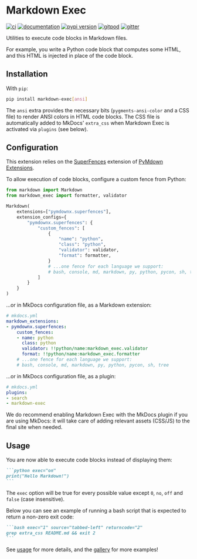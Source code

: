 # Markdown Exec

[![ci](https://github.com/pawamoy/markdown-exec/workflows/ci/badge.svg)](https://github.com/pawamoy/markdown-exec/actions?query=workflow%3Aci)
[![documentation](https://img.shields.io/badge/docs-mkdocs%20material-blue.svg?style=flat)](https://pawamoy.github.io/markdown-exec/)
[![pypi version](https://img.shields.io/pypi/v/markdown-exec.svg)](https://pypi.org/project/markdown-exec/)
[![gitpod](https://img.shields.io/badge/gitpod-workspace-blue.svg?style=flat)](https://gitpod.io/#https://github.com/pawamoy/markdown-exec)
[![gitter](https://badges.gitter.im/join%20chat.svg)](https://gitter.im/markdown-exec/community)

Utilities to execute code blocks in Markdown files.

For example, you write a Python code block that computes some HTML,
and this HTML is injected in place of the code block.

## Installation

With `pip`:

```bash
pip install markdown-exec[ansi]
```

The `ansi` extra provides the necessary bits (`pygments-ansi-color` and a CSS file)
to render ANSI colors in HTML code blocks. The CSS file is automatically added
to MkDocs' `extra_css` when Markdown Exec is activated via `plugins` (see below).

## Configuration

This extension relies on the
[SuperFences](https://facelessuser.github.io/pymdown-extensions/extensions/superfences/)
extension of
[PyMdown Extensions](https://facelessuser.github.io/pymdown-extensions/).

To allow execution of code blocks,
configure a custom fence from Python:

```python
from markdown import Markdown
from markdown_exec import formatter, validator

Markdown(
    extensions=["pymdownx.superfences"],
    extension_configs={
        "pymdownx.superfences": {
            "custom_fences": [
                {
                    "name": "python",
                    "class": "python",
                    "validator": validator,
                    "format": formatter,
                }
                # ...one fence for each language we support:
                # bash, console, md, markdown, py, python, pycon, sh, tree
            ]
        }
    }
)
```

...or in MkDocs configuration file, as a Markdown extension:

```yaml
# mkdocs.yml
markdown_extensions:
- pymdownx.superfences:
    custom_fences:
    - name: python
      class: python
      validator: !!python/name:markdown_exec.validator
      format: !!python/name:markdown_exec.formatter
    # ...one fence for each language we support:
    # bash, console, md, markdown, py, python, pycon, sh, tree
```

...or in MkDocs configuration file, as a plugin:

```yaml
# mkdocs.yml
plugins:
- search
- markdown-exec
```

We do recommend enabling Markdown Exec with the MkDocs plugin
if you are using MkDocs: it will take care of adding relevant
assets (CSS/JS) to the final site when needed. 

## Usage

You are now able to execute code blocks instead of displaying them:

````md
```python exec="on"
print("Hello Markdown!")
```
````

The `exec` option will be true for every possible value except `0`, `no`, `off` and `false` (case insensitive).

Below you can see an example of running a bash script that is expected to
return a non-zero exit code:

````md
```bash exec="1" source="tabbed-left" returncode="2"
grep extra_css README.md && exit 2
```
````

See [usage](https://pawamoy.github.io/markdown-exec/usage/) for more details,
and the [gallery](https://pawamoy.github.io/markdown-exec/gallery/) for more examples!
